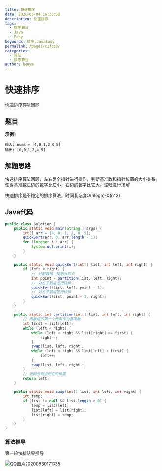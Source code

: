 ```yaml
---
title: 快速排序
date: 2020-05-04 16:33:58
description: 快速排序
tags: 
  - 排序算法
  - Java
  - Easy
keywords: 排序,JavaEasy
permalink: /pages/c1fce8/
categories: 
  - 算法
  - 排序算法
author: benym
---
```


# 快速排序

快速排序算法回顾

## 题目

**示例1**

```
输入: nums = [4,0,1,2,0,5]
输出: [0,0,1,2,4,5]
```

## 解题思路

快速排序算法回顾，左右两个指针进行操作，判断基准数和指针位置的大小关系，使得基准数左边的数字比它小，右边的数字比它大。递归进行求解

快速排序是不稳定的排序算法，时间复杂度O(nlogn)-O(n^2)

## Java代码

```java
public class Solotion {
    public static void main(String[] args) {
        int[] arr = {4, 0, 1, 2, 0, 5};
        quickSort(arr, 0, arr.length - 1);
        for (Integer i : arr) {
            System.out.print(i);
        }
    }

    public static void quickSort(int[] list, int left, int right) {
        if (left < right) {
            // 分割数组，找到分割点
            int point = partition(list, left, right);
            // 对左子数组进行快排
            quickSort(list, left, point - 1);
            // 对右子数组进行快排
            quickSort(list, point + 1, right);
        }
    }

    public static int partition(int[] list, int left, int right) {
        // 用数组的第一个元素作为基准数
        int first = list[left];
        while (left < right) {
            while (left < right && list[right] >= first) {
                right--;
            }
            swap(list, left, right);
            while (left < right && list[left] < first) {
                left++;
            }
            swap(list, left, right);
        }
        // 返回分割点所在的位置
        return left;
    }

    public static void swap(int[] list, int left, int right) {
        int temp;
        if (list != null && list.length > 0) {
            temp = list[left];
            list[left] = list[right];
            list[right] = temp;
        }
    }
}
```

### 算法推导

第一轮快排结果推导

![QQ图片20200830171335](https://img.benym.cn/img/QQ%E5%9B%BE%E7%89%8720200830171335.jpg)

